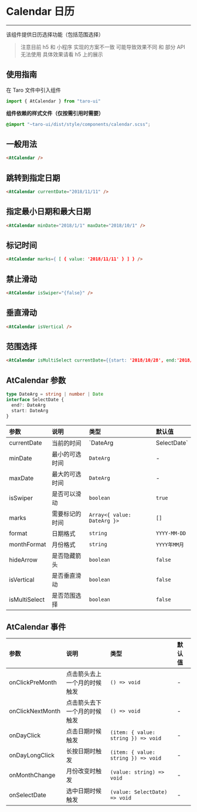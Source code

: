 # Calendar 日历

------

该组件提供日历选择功能（包括范围选择）

> 注意目前 h5 和 小程序 实现的方案不一致 可能导致效果不同 和 部分 API 无法使用 具体效果请看 h5 上的展示

## 使用指南

在 Taro 文件中引入组件

```js
import { AtCalendar } from "taro-ui"
```

**组件依赖的样式文件（仅按需引用时需要）**

```scss
@import "~taro-ui/dist/style/components/calendar.scss";
```

## 一般用法

```html
<AtCalendar />
```

## 跳转到指定日期

```html
<AtCalendar currentDate="2018/11/11" />
```

## 指定最小日期和最大日期

```html
<AtCalendar minDate="2018/1/1" maxDate="2018/10/1" />
```

## 标记时间

```html
<AtCalendar marks={ [ { value: '2018/11/11' } ] } />
```

## 禁止滑动

```html
<AtCalendar isSwiper="{false}" />
```

## 垂直滑动

```html
<AtCalendar isVertical />
```

## 范围选择

```html
<AtCalendar isMultiSelect currentDate={{start: '2018/10/28', end:'2018/11/11'}}/>
```

## AtCalendar 参数

```ts
type DateArg = string | number | Date
interface SelectDate {
  end?: DateArg
  start: DateArg
}
```

| 参数          | 说明           | 类型                        | 默认值       |
| :------------ | :------------- | :-------------------------- | :----------- |
| currentDate   | 当前的时间     | `DateArg | SelectDate`      | `Date.now()` |
| minDate       | 最小的可选时间 | `DateArg`                   | -            |
| maxDate       | 最大的可选时间 | `DateArg`                   | -            |
| isSwiper      | 是否可以滑动   | `boolean`                   | `true`       |
| marks         | 需要标记的时间 | `Array<{ value: DateArg }>` | `[]`         |
| format        | 日期格式       | `string`                    | `YYYY-MM-DD` |
| monthFormat   | 月份格式       | `string`                    | `YYYY年MM月` |
| hideArrow     | 是否隐藏箭头   | `boolean`                   | `false`      |
| isVertical    | 是否垂直滑动   | `boolean`                   | `false`      |
| isMultiSelect | 是否范围选择   | `boolean`                   | `false`      |

## AtCalendar 事件

| 参数             | 说明                         | 类型                                | 默认值 |
| :--------------- | :--------------------------- | :---------------------------------- | :----- |
| onClickPreMonth  | 点击箭头去上一个月的时候触发 | `() => void`                        | -      |
| onClickNextMonth | 点击箭头去下一个月的时候触发 | `() => void`                        | -      |
| onDayClick       | 点击日期时候触发             | `(item: { value: string }) => void` | -      |
| onDayLongClick   | 长按日期时触发               | `(item: { value: string }) => void` | -      |
| onMonthChange    | 月份改变时触发               | `(value: string) => void`           | -      |
| onSelectDate     | 选中日期时候触发             | `(value: SelectDate) => void`       | -      |